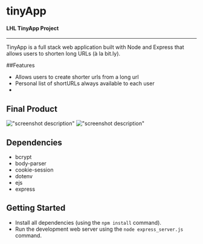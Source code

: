 # tinyApp
#### LHL TinyApp Project
---
TinyApp is a full stack web application built with Node and Express that allows users to shorten long URLs (à la bit.ly).

##Features
- Allows users to create shorter urls from a long url
- Personal list of shortURLs always available to each user
- 

## Final Product

!["screenshot description"](#)
!["screenshot description"](#)

## Dependencies

- bcrypt
- body-parser
- cookie-session
- dotenv
- ejs
- express

## Getting Started

- Install all dependencies (using the `npm install` command).
- Run the development web server using the `node express_server.js` command.

